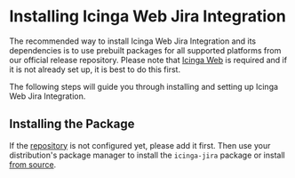<!-- {% if index %} -->
# Installing Icinga Web Jira Integration

The recommended way to install Icinga Web Jira Integration
and its dependencies is to use prebuilt packages for
all supported platforms from our official release repository.
Please note that [Icinga Web](https://icinga.com/docs/icinga-web) is required
and if it is not already set up, it is best to do this first.

The following steps will guide you through installing and setting up Icinga Web Jira Integration.
<!-- {% else %} -->
<!-- {% if not icingaDocs %} -->

## Installing the Package

If the [repository](https://packages.icinga.com) is not configured yet, please add it first.
Then use your distribution's package manager to install the `icinga-jira` package
or install [from source](02-Installation.md.d/From-Source.md).
<!-- {% endif %} -->
<!-- {% endif %} --><!-- {# end else if index #} -->
